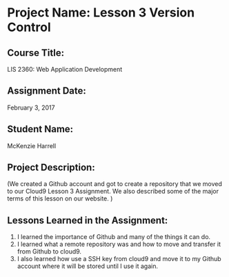 # Project Name:  Lesson 3 Version Control

## Course Title:
LIS 2360:  Web Application Development

## Assignment Date:  
February 3, 2017

## Student Name:  
McKenzie Harrell

## Project Description:
(We created a Github account and got to create a repository that we moved to our Cloud9 Lesson 3 Assignment. We also described some of the major terms of this lesson on our website. )

## Lessons Learned in the Assignment:
1. I learned the importance of Github and many of the things it can do.
2. I learned what a remote repository was and how to move and transfer it from Github to cloud9.
3. I also learned how use a SSH key from cloud9 and move it to my Github account where it will be stored until I use it again. 
